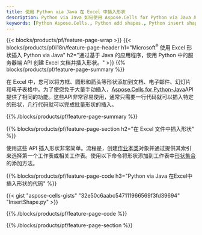```yaml
---
title: 使用 Python via Java 在 Excel 中插入形状
description: Python via Java 如何使用 Aspose.Cells for Python via Java 库将形状插入到 Microsoft Excel 文件中的源代码。
keywords: [Python Aspose.Cells., Python add shapes., Python insert shapes., Python create shapes]
---
```

{{< blocks/products/pf/feature-page-wrap >}}
{{< blocks/products/pf/i18n/feature-page-header h1="Microsoft<sup>&reg;</sup> 使用 Excel 形状插入 Python via Java" h2="通过基于 Java 的应用程序，使用 Python 中的服务器端 API 创建 Excel 文档并插入形状。" >}}
{{% blocks/products/pf/feature-page-summary %}}

在 Excel 中，您可以将方框、圆形和箭头等形状添加到文档、电子邮件、幻灯片和电子表格中。为了使您免于大量手动插入，[Aspose.Cells for Python-Java](https://releases.aspose.com/cells/python-java)API提供了相同的功能。这些API非常容易使用，通常只需要一行代码就可以插入特定的形状，几行代码就可以完成批量形状的插入。

{{% /blocks/products/pf/feature-page-summary %}}

{{% blocks/products/pf/feature-page-section h2="在 Excel 文件中插入形状" %}}

使用这些 API 插入形状非常简单。流程是，创建[作业本类](https://reference.aspose.com/cells/python-java/asposecells.api/Workbook)对象并通过提供其索引来选择第一个工作表或相关工作表。使用以下命令将形状添加到工作表中[形状集合](https://reference.aspose.com/cells/python-java/asposecells.api/ShapeCollection)的添加方法。

{{% blocks/products/pf/feature-page-code h3="Python via Java 在Excel中插入形状的代码" %}}

{{< gist "aspose-cells-gists" "32e50c6aabc547111966569f3fd39694" "InsertShape.py" >}}

{{% /blocks/products/pf/feature-page-code %}}

{{% /blocks/products/pf/feature-page-section %}}
